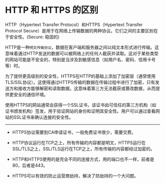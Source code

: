 # HTTP 和 HTTPS 的区别

HTTP（Hypertext Transfer Protocol）和HTTPS（Hypertext Transfer Protocol Secure）是用于在网络上传输数据的两种协议。它们之间的主要区别在于安全性。(Secure: 稳固的)

HTTP是一种`明文传输协议`，数据在客户端和服务器之间以纯文本形式进行传输。这意味着通过HTTP发送的数据可以被网络上的任何人截获并读取。这对于某些类型的网站可能是不安全的，特别是当涉及到敏感信息（如用户名、密码、信用卡号等）时。

为了提供更高级别的安全性，HTTPS在HTTP的基础上添加了加密层（通常使用TLS/SSL协议）。这使得通过HTTPS传输的数据在传输过程中进行了加密，只有发送方和接收方能够解密和读取数据。这意味着第三方无法截获或篡改数据，从而提供更安全的通信环境。

使用HTTPS的网站通常会获得一个SSL证书，该证书由可信任的第三方机构（如证书颁发机构）签发，用于验证网站的身份和证明其安全性。用户可以通过查看网站的SSL证书来确认连接的安全性。

---

- HTTPS协议需要到CA申请证书，一般免费证书很少，需要交费。
                    
                    
- HTTP协议运行在TCP之上，所有传输的内容都是明文，HTTPS运行在SSL/TLS之上，SSL/TLS运行在TCP之上，所有传输的内容都经过加密的。


- HTTP和HTTPS使用的是完全不同的连接方式，用的端口也不一样，前者是80，后者是443。


- HTTPS可以有效的防止运营商劫持，解决了防劫持的一个大问题。